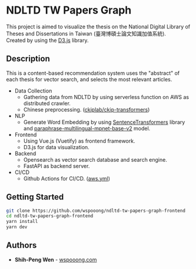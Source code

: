 # NDLTD TW Papers Graph

This project is aimed to visualize the thesis on the National Digital Library of Theses and Dissertations in Taiwan (臺灣博碩士論文知識加值系統).  
Created by using the [D3.js](https://d3js.org) library.

## Description

This is a content-based recommendation system uses the "abstract" of each thesis for vector search, and selects the most relevant articles.

* Data Collection
  * Gathering data from NDLTD by using serverless function on AWS as distributed crawler.
  * Chinese preprocessing. ([ckiplab/ckip-transformers](https://github.com/ckiplab/ckip-transformers))
* NLP
  * Generate Word Embedding by using [SentenceTransformers](https://www.sbert.net/) library and [paraphrase-multilingual-mpnet-base-v2](https://huggingface.co/sentence-transformers/paraphrase-multilingual-mpnet-base-v2) model.
* Frontend
  * Using Vue.js (Vuetify) as frontend framework.
  * D3.js for data visualization.
* Backend
  * Opensearch as vector search database and search engine.
  * FastAPI as backend server.
* CI/CD
  * Github Actions for CI/CD. ([aws.yml](https://github.com/wspooong/ndltd-tw-papers-graph-frontend/blob/main/.github/workflows/aws.yml))

## Getting Started

```bash
git clone https://github.com/wspooong/ndltd-tw-papers-graph-frontend
cd ndltd-tw-papers-graph-frontend
yarn install
yarn dev
```

## Authors

* **Shih-Peng Wen** - [wspooong.com](https://wspooong.com)
